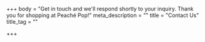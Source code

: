 +++
body = "Get in touch and we'll respond shortly to your inquiry. Thank you for shopping at Peaché Pop!"
meta_description = ""
title = "Contact Us"
title_tag = ""

+++
